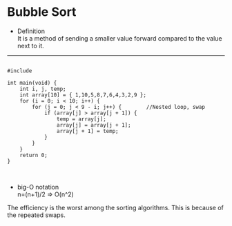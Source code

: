 Bubble Sort 
==========================
- Definition  
  It is a method of sending a smaller value forward compared to the value next to it.
-----------------------------
<pre>
<code>
#include<stdio.h>

int main(void) {
	int i, j, temp;
	int array[10] = { 1,10,5,8,7,6,4,3,2,9 };
	for (i = 0; i < 10; i++) {
		for (j = 0; j < 9 - i; j++) {        //Nested loop, swap
			if (array[j] > array[j + 1]) {
				temp = array[j];
				array[j] = array[j + 1];
				array[j + 1] = temp;
			}
		}
	}
	return 0;
}

</code>
</pre>

- big-O notation  
  n=(n+1)/2  => O(n^2)

The efficiency is the worst among the sorting algorithms. This is because of the repeated swaps.
